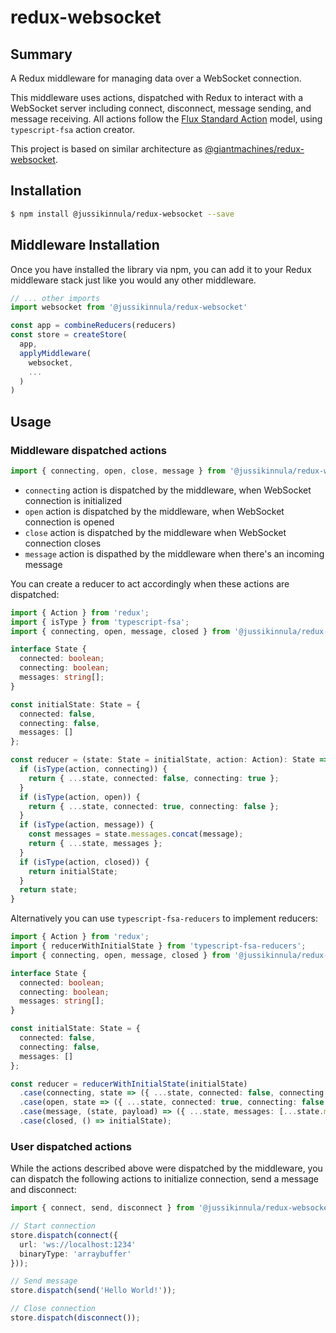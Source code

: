 # redux-websocket

## Summary

A Redux middleware for managing data over a WebSocket connection.

This middleware uses actions, dispatched with Redux to interact with a WebSocket server including connect, disconnect, message sending, and message receiving. All actions follow the [Flux Standard Action](https://github.com/acdlite/flux-standard-action) model, using `typescript-fsa` action creator.

This project is based on similar architecture as [@giantmachines/redux-websocket](https://github.com/giantmachines/redux-websocket).

## Installation

```bash
$ npm install @jussikinnula/redux-websocket --save
```

## Middleware Installation

Once you have installed the library via npm, you can add it to your Redux middleware stack just like you would any other middleware.

```javascript
// ... other imports
import websocket from '@jussikinnula/redux-websocket'

const app = combineReducers(reducers)
const store = createStore(
  app,
  applyMiddleware(
    websocket,
    ...
  )
)
```

## Usage

### Middleware dispatched actions

```typescript
import { connecting, open, close, message } from '@jussikinnula/redux-websocket';
```

- `connecting` action is dispatched by the middleware, when WebSocket connection is initialized
- `open` action is dispatched by the middleware, when WebSocket connection is opened
- `close` action is dispatched by the middleware when WebSocket connection closes
- `message` action is dispathed by the middleware when there's an incoming message

You can create a reducer to act accordingly when these actions are dispatched:

```typescript
import { Action } from 'redux';
import { isType } from 'typescript-fsa';
import { connecting, open, message, closed } from '@jussikinnula/redux-websocket';

interface State {
  connected: boolean;
  connecting: boolean;
  messages: string[];
}

const initialState: State = {
  connected: false,
  connecting: false,
  messages: []
};

const reducer = (state: State = initialState, action: Action): State => {
  if (isType(action, connecting)) {
    return { ...state, connected: false, connecting: true };
  }
  if (isType(action, open)) {
    return { ...state, connected: true, connecting: false };
  }
  if (isType(action, message)) {
    const messages = state.messages.concat(message);
    return { ...state, messages };
  }
  if (isType(action, closed)) {
    return initialState;
  }
  return state;
}
```

Alternatively you can use `typescript-fsa-reducers` to implement reducers:

```typescript
import { Action } from 'redux';
import { reducerWithInitialState } from 'typescript-fsa-reducers';
import { connecting, open, message, closed } from '@jussikinnula/redux-websocket';

interface State {
  connected: boolean;
  connecting: boolean;
  messages: string[];
}

const initialState: State = {
  connected: false,
  connecting: false,
  messages: []
};

const reducer = reducerWithInitialState(initialState)
  .case(connecting, state => ({ ...state, connected: false, connecting: true }))
  .case(open, state => ({ ...state, connected: true, connecting: false }))
  .case(message, (state, payload) => ({ ...state, messages: [...state.messages, message] }))
  .case(closed, () => initialState);
```

### User dispatched actions

While the actions described above were dispatched by the middleware, you can dispatch the following actions to initialize connection, send a message and disconnect:

```typescript
import { connect, send, disconnect } from '@jussikinnula/redux-websocket';

// Start connection
store.dispatch(connect({
  url: 'ws://localhost:1234'
  binaryType: 'arraybuffer'
}));

// Send message
store.dispatch(send('Hello World!'));

// Close connection
store.dispatch(disconnect());
```
